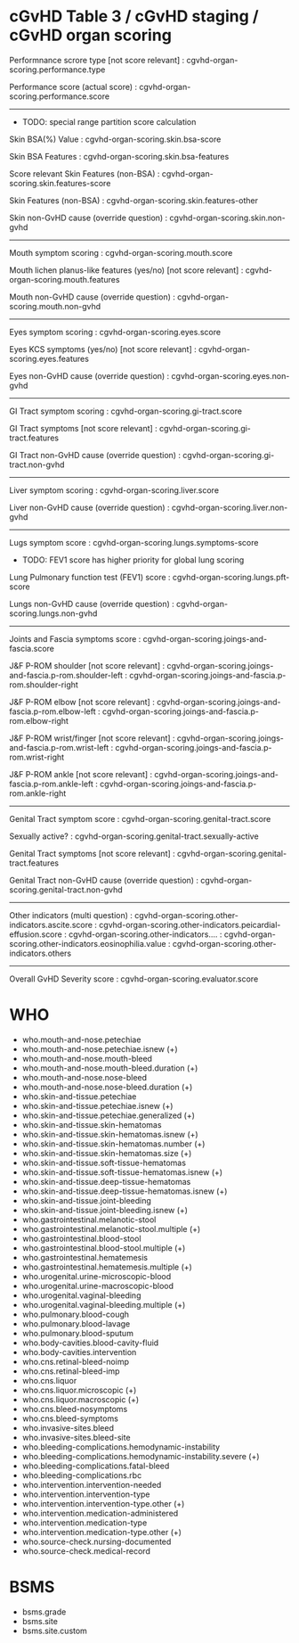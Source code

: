 
# cGvHD Table 3 / cGvHD staging / cGvHD organ scoring

Performnance scrore type [not score relevant]
: cgvhd-organ-scoring.performance.type

Performance score (actual score)
: cgvhd-organ-scoring.performance.score

-----

* TODO: special range partition score calculation

Skin BSA(%) Value
: cgvhd-organ-scoring.skin.bsa-score

Skin BSA Features
: cgvhd-organ-scoring.skin.bsa-features

Score relevant Skin Features (non-BSA)
: cgvhd-organ-scoring.skin.features-score

Skin Features (non-BSA)
: cgvhd-organ-scoring.skin.features-other

Skin non-GvHD cause (override question)
: cgvhd-organ-scoring.skin.non-gvhd

-----

Mouth symptom scoring
: cgvhd-organ-scoring.mouth.score

Mouth lichen planus-like features (yes/no) [not score relevant]
: cgvhd-organ-scoring.mouth.features

Mouth non-GvHD cause (override question)
: cgvhd-organ-scoring.mouth.non-gvhd

-----

Eyes symptom scoring
: cgvhd-organ-scoring.eyes.score

Eyes KCS symptoms (yes/no) [not score relevant]
: cgvhd-organ-scoring.eyes.features

Eyes non-GvHD cause (override question)
: cgvhd-organ-scoring.eyes.non-gvhd

-----

GI Tract symptom scoring
: cgvhd-organ-scoring.gi-tract.score

GI Tract symptoms [not score relevant]
: cgvhd-organ-scoring.gi-tract.features

GI Tract non-GvHD cause (override question)
: cgvhd-organ-scoring.gi-tract.non-gvhd

-----

Liver symptom scoring
: cgvhd-organ-scoring.liver.score

Liver non-GvHD cause (override question)
: cgvhd-organ-scoring.liver.non-gvhd

-----

Lugs symptom score
: cgvhd-organ-scoring.lungs.symptoms-score

* TODO: FEV1 score has higher priority for global lung scoring

Lung Pulmonary function test (FEV1) score
: cgvhd-organ-scoring.lungs.pft-score

Lungs non-GvHD cause (override question)
: cgvhd-organ-scoring.lungs.non-gvhd

-----

Joints and Fascia symptoms score
: cgvhd-organ-scoring.joings-and-fascia.score

J&F P-ROM shoulder [not score relevant]
: cgvhd-organ-scoring.joings-and-fascia.p-rom.shoulder-left
: cgvhd-organ-scoring.joings-and-fascia.p-rom.shoulder-right

J&F P-ROM elbow [not score relevant]
: cgvhd-organ-scoring.joings-and-fascia.p-rom.elbow-left
: cgvhd-organ-scoring.joings-and-fascia.p-rom.elbow-right

J&F P-ROM wrist/finger [not score relevant]
: cgvhd-organ-scoring.joings-and-fascia.p-rom.wrist-left
: cgvhd-organ-scoring.joings-and-fascia.p-rom.wrist-right

J&F P-ROM ankle [not score relevant]
: cgvhd-organ-scoring.joings-and-fascia.p-rom.ankle-left
: cgvhd-organ-scoring.joings-and-fascia.p-rom.ankle-right

-----

Genital Tract symptom score
: cgvhd-organ-scoring.genital-tract.score

Sexually active?
: cgvhd-organ-scoring.genital-tract.sexually-active

Genital Tract symptoms [not score relevant]
: cgvhd-organ-scoring.genital-tract.features

Genital Tract non-GvHD cause (override question)
: cgvhd-organ-scoring.genital-tract.non-gvhd

-----

Other indicators (multi question)
: cgvhd-organ-scoring.other-indicators.ascite.score
: cgvhd-organ-scoring.other-indicators.peicardial-effusion.score
: cgvhd-organ-scoring.other-indicators....
: cgvhd-organ-scoring.other-indicators.eosinophilia.value
: cgvhd-organ-scoring.other-indicators.others

-----

Overall GvHD Severity score
: cgvhd-organ-scoring.evaluator.score

# WHO

* who.mouth-and-nose.petechiae
* who.mouth-and-nose.petechiae.isnew (+)
* who.mouth-and-nose.mouth-bleed
* who.mouth-and-nose.mouth-bleed.duration (+)
* who.mouth-and-nose.nose-bleed
* who.mouth-and-nose.nose-bleed.duration (+)
* who.skin-and-tissue.petechiae
* who.skin-and-tissue.petechiae.isnew (+)
* who.skin-and-tissue.petechiae.generalized (+)
* who.skin-and-tissue.skin-hematomas
* who.skin-and-tissue.skin-hematomas.isnew (+)
* who.skin-and-tissue.skin-hematomas.number (+)
* who.skin-and-tissue.skin-hematomas.size (+)
* who.skin-and-tissue.soft-tissue-hematomas
* who.skin-and-tissue.soft-tissue-hematomas.isnew (+)
* who.skin-and-tissue.deep-tissue-hematomas
* who.skin-and-tissue.deep-tissue-hematomas.isnew (+)
* who.skin-and-tissue.joint-bleeding
* who.skin-and-tissue.joint-bleeding.isnew (+)
* who.gastrointestinal.melanotic-stool
* who.gastrointestinal.melanotic-stool.multiple (+)
* who.gastrointestinal.blood-stool
* who.gastrointestinal.blood-stool.multiple (+)
* who.gastrointestinal.hematemesis
* who.gastrointestinal.hematemesis.multiple (+)
* who.urogenital.urine-microscopic-blood
* who.urogenital.urine-macroscopic-blood
* who.urogenital.vaginal-bleeding
* who.urogenital.vaginal-bleeding.multiple (+)
* who.pulmonary.blood-cough
* who.pulmonary.blood-lavage
* who.pulmonary.blood-sputum
* who.body-cavities.blood-cavity-fluid
* who.body-cavities.intervention
* who.cns.retinal-bleed-noimp
* who.cns.retinal-bleed-imp
* who.cns.liquor
* who.cns.liquor.microscopic (+)
* who.cns.liquor.macroscopic (+)
* who.cns.bleed-nosymptoms
* who.cns.bleed-symptoms
* who.invasive-sites.bleed
* who.invasive-sites.bleed-site
* who.bleeding-complications.hemodynamic-instability
* who.bleeding-complications.hemodynamic-instability.severe (+)
* who.bleeding-complications.fatal-bleed
* who.bleeding-complications.rbc
* who.intervention.intervention-needed
* who.intervention.intervention-type
* who.intervention.intervention-type.other (+)
* who.intervention.medication-administered
* who.intervention.medication-type
* who.intervention.medication-type.other (+)
* who.source-check.nursing-documented
* who.source-check.medical-record


# BSMS

* bsms.grade
* bsms.site
* bsms.site.custom
